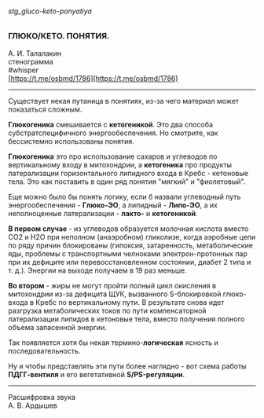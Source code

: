 ###### stg_gluco-keto-ponyatiya
### ГЛЮКО/КЕТО. ПОНЯТИЯ.  
А. И. Талалакин  
стенограмма  
#whisper  
[https://t.me/osbmd/1786](https://t.me/osbmd/1786)

***
Существует некая путаница в понятиях, из-за чего  материал может показаться сложным.

**Глюкогеника** смешивается с **кетогеникой**. Это два способа субстратспецифичного энергообеспечения. Но смотрите, как бессистемно использованы понятия.

**Глюкогеника** это про использование сахаров и углеводов по вертикальному входу в митохондрии, а **кетогеника** про продукты латерализации горизонтального липидного входа в Кребс - кетоновые тела. Это как поставить в один ряд понятия "мягкий" и "фиолетовый".

Еще можно было бы понять логику, если б назвали углеводный путь энергообеспечения - **Глюко-ЭО**, а липидный - **Липо-ЭО**, а их неполноценные латерализации - **лакто-** и **кетогеникой**. 

**В первом случае** - из углеводов образуется молочная кислота вместо CO2 и H2O при неполном (анаэробном) гликолизе, когда аэробные цепи по ряду причин блокированы (гипоксия, затаренность, метаболические яды, проблемы с транспортными челноками электрон-протонных пар при их дефиците или перевосстановленном состоянии, диабет 2 типа и т. д.). Энергии на выходе получаем в 19 раз меньше.

**Во втором** - жиры не могут пройти полный цикл окисления в митохондрии из-за дефицита ЩУК, вызванного S-блокировкой глюко-входа в Кребс по вертикальному пути. В результате снова идет разгрузка метаболических токов по пути компенсаторной латерализации липидов в кетоновые тела, вместо получения полного объема запасенной энергии. 

Так появляется хотя бы некая термино-**логическая** ясность и последовательность.

Ну и чтобы представлять эти пути более наглядно - вот схема работы **ПДГГ-вентиля** и его вегетативной **S/PS-регуляции**. 

***
Расшифровка звука  
А. В. Ардышев  

